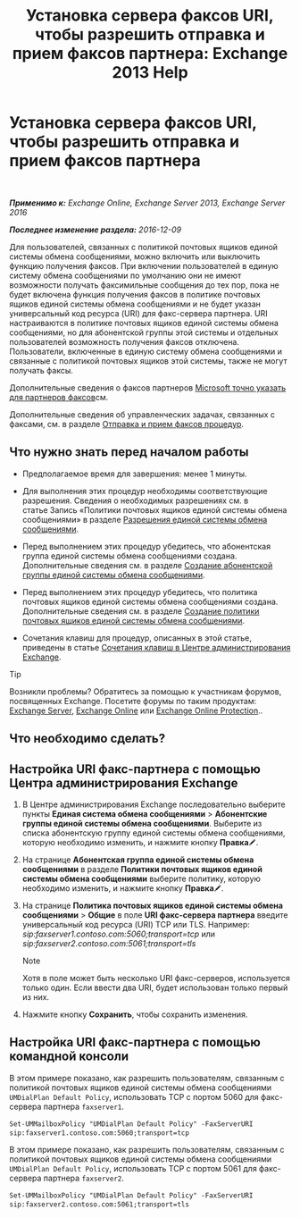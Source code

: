 ﻿---
title: 'Установка сервера факсов URI, чтобы разрешить отправка и прием факсов партнера: Exchange 2013 Help'
TOCTitle: Установка сервера факсов URI, чтобы разрешить отправка и прием факсов партнера
ms:assetid: 77a9013b-d76b-4af2-8b2c-cef435cf67af
ms:mtpsurl: https://technet.microsoft.com/ru-ru/library/JJ650873(v=EXCHG.150)
ms:contentKeyID: 52059200
ms.date: 05/22/2018
mtps_version: v=EXCHG.150
ms.translationtype: MT
---

# Установка сервера факсов URI, чтобы разрешить отправка и прием факсов партнера

 

_**Применимо к:** Exchange Online, Exchange Server 2013, Exchange Server 2016_

_**Последнее изменение раздела:** 2016-12-09_

Для пользователей, связанных с политикой почтовых ящиков единой системы обмена сообщениями, можно включить или выключить функцию получения факсов. При включении пользователей в единую систему обмена сообщениями по умолчанию они не имеют возможности получать факсимильные сообщения до тех пор, пока не будет включена функция получения факсов в политике почтовых ящиков единой системы обмена сообщениями и не будет указан универсальный код ресурса (URI) для факс-сервера партнера. URI настраиваются в политике почтовых ящиков единой системы обмена сообщениями, но для абонентской группы этой системы и отдельных пользователей возможность получения факсов отключена. Пользователи, включенные в единую систему обмена сообщениями и связанные с политикой почтовых ящиков этой системы, также не могут получать факсы.

Дополнительные сведения о факсов партнеров [Microsoft точно указать для партнеров факсов](https://go.microsoft.com/fwlink/?linkid=190238)см.

Дополнительные сведения об управленческих задачах, связанных с факсами, см. в разделе [Отправка и прием факсов процедур](faxing-procedures-exchange-2013-help.md).

## Что нужно знать перед началом работы

  - Предполагаемое время для завершения: менее 1 минуты.

  - Для выполнения этих процедур необходимы соответствующие разрешения. Сведения о необходимых разрешениях см. в статье Запись «Политики почтовых ящиков единой системы обмена сообщениями» в разделе [Разрешения единой системы обмена сообщениями](unified-messaging-permissions-exchange-2013-help.md).

  - Перед выполнением этих процедур убедитесь, что абонентская группа единой системы обмена сообщениями создана. Дополнительные сведения см. в разделе [Создание абонентской группы единой системы обмена сообщениями](create-a-um-dial-plan-exchange-2013-help.md).

  - Перед выполнением этих процедур убедитесь, что политика почтовых ящиков единой системы обмена сообщениями создана. Дополнительные сведения см. в разделе [Создание политики почтовых ящиков единой системы обмена сообщениями](create-a-um-mailbox-policy-exchange-2013-help.md).

  - Сочетания клавиш для процедур, описанных в этой статье, приведены в статье [Сочетания клавиш в Центре администрирования Exchange](keyboard-shortcuts-in-the-exchange-admin-center-exchange-online-protection-help.md).

> [!TIP]  
> Возникли проблемы? Обратитесь за помощью к участникам форумов, посвященных Exchange. Посетите форумы по таким продуктам: <a href="https://go.microsoft.com/fwlink/p/?linkid=60612">Exchange Server</a>, <a href="https://go.microsoft.com/fwlink/p/?linkid=267542">Exchange Online</a> или <a href="https://go.microsoft.com/fwlink/p/?linkid=285351">Exchange Online Protection</a>..


## Что необходимо сделать?

## Настройка URI факс-партнера с помощью Центра администрирования Exchange

1.  В Центре администрирования Exchange последовательно выберите пункты **Единая система обмена сообщениями** \> **Абонентские группы единой системы обмена сообщениями**. Выберите из списка абонентскую группу единой системы обмена сообщениями, которую необходимо изменить, и нажмите кнопку **Правка**![Значок редактирования](images/Bb124582.6f53ccb2-1f13-4c02-bea0-30690e6ea71d(EXCHG.150).gif "Значок редактирования").

2.  На странице **Абонентская группа единой системы обмена сообщениями** в разделе **Политики почтовых ящиков единой системы обмена сообщениями** выберите политику, которую необходимо изменить, и нажмите кнопку **Правка**![Значок редактирования](images/Bb124582.6f53ccb2-1f13-4c02-bea0-30690e6ea71d(EXCHG.150).gif "Значок редактирования").

3.  На странице **Политика почтовых ящиков единой системы обмена сообщениями** \> **Общие** в поле **URI факс-сервера партнера** введите универсальный код ресурса (URI) TCP или TLS. Например: *sip:faxserver1.contoso.com:5060;transport=tcp* или *sip:faxserver2.contoso.com:5061;transport=tls*
    
    > [!NOTE]  
    > Хотя в поле может быть несколько URI факс-серверов, используется только один. Если ввести два URI, будет использован только первый из них.


4.  Нажмите кнопку **Сохранить**, чтобы сохранить изменения.

## Настройка URI факс-партнера с помощью командной консоли

В этом примере показано, как разрешить пользователям, связанным с политикой почтовых ящиков единой системы обмена сообщениями `UMDialPlan Default Policy`, использовать TCP с портом 5060 для факс-сервера партнера `faxserver1`.

    Set-UMMailboxPolicy "UMDialPlan Default Policy" -FaxServerURI sip:faxserver1.contoso.com:5060;transport=tcp

В этом примере показано, как разрешить пользователям, связанным с политикой почтовых ящиков единой системы обмена сообщениями `UMDialPlan Default Policy`, использовать TCP с портом 5061 для факс-сервера партнера `faxserver2`.

    Set-UMMailboxPolicy "UMDialPlan Default Policy" -FaxServerURI sip:faxserver2.contoso.com:5061;transport=tls

